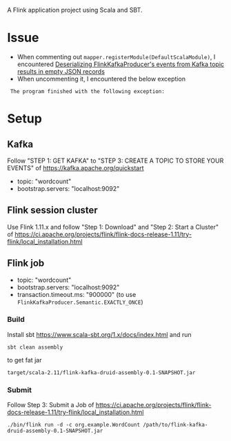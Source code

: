A Flink application project using Scala and SBT.

# Issue

- When commenting out `mapper.registerModule(DefaultScalaModule)`, I encountered [Deserializing FlinkKafkaProducer's events from Kafka topic results in empty JSON records](https://stackoverflow.com/q/68734697/9728653)
- When uncommenting it, I encountered the below exception

```
 The program finished with the following exception:
```

# Setup

## Kafka

Follow "STEP 1: GET KAFKA" to "STEP 3: CREATE A TOPIC TO STORE YOUR EVENTS" of https://kafka.apache.org/quickstart

- topic: "wordcount"
- bootstrap.servers: "localhost:9092"

## Flink session cluster

Use Flink 1.11.x and follow "Step 1: Download" and "Step 2: Start a Cluster" of https://ci.apache.org/projects/flink/flink-docs-release-1.11/try-flink/local_installation.html

## Flink job

- topic: "wordcount"
- bootstrap.servers: "localhost:9092"
- transaction.timeout.ms: "900000" (to use `FlinkKafkaProducer.Semantic.EXACTLY_ONCE`)

### Build

Install sbt https://www.scala-sbt.org/1.x/docs/index.html and run

```
sbt clean assembly
```

to get fat jar

```
target/scala-2.11/flink-kafka-druid-assembly-0.1-SNAPSHOT.jar
```

### Submit

Follow Step 3: Submit a Job of https://ci.apache.org/projects/flink/flink-docs-release-1.11/try-flink/local_installation.html

```
./bin/flink run -d -c org.example.WordCount /path/to/flink-kafka-druid-assembly-0.1-SNAPSHOT.jar
```
